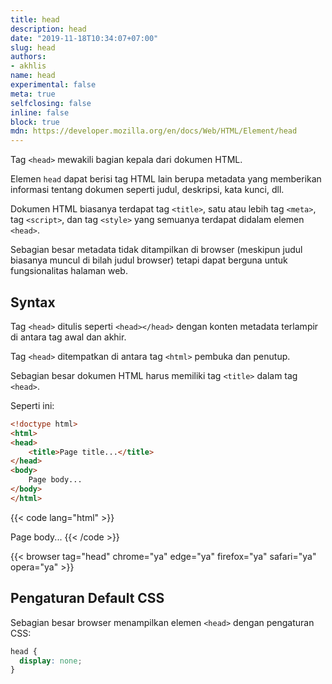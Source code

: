 ```yaml
---
title: head
description: head
date: "2019-11-18T10:34:07+07:00"
slug: head
authors:
- akhlis
name: head
experimental: false
meta: true
selfclosing: false
inline: false
block: true
mdn: https://developer.mozilla.org/en/docs/Web/HTML/Element/head
---
```


Tag `<head>` mewakili bagian kepala dari dokumen HTML.

Elemen `head` dapat berisi tag HTML lain berupa metadata yang memberikan informasi tentang dokumen seperti judul, deskripsi, kata kunci, dll.

Dokumen HTML biasanya terdapat tag `<title>`, satu atau lebih tag `<meta>`, tag `<script>`, dan tag `<style>` yang semuanya terdapat didalam elemen `<head>`.

Sebagian besar metadata tidak ditampilkan di browser (meskipun judul biasanya muncul di bilah judul browser) tetapi dapat berguna untuk fungsionalitas halaman web.

## Syntax

Tag `<head>` ditulis seperti `<head></head>` dengan konten metadata terlampir di antara tag awal dan akhir. 

Tag `<head>` ditempatkan di antara tag `<html>` pembuka dan penutup.

Sebagian besar dokumen HTML harus memiliki tag `<title>` dalam tag `<head>`.

Seperti ini:

```html
<!doctype html>
<html>
<head>
	<title>Page title...</title>
</head>
<body>
	Page body...
</body>
</html>
```

{{< code lang="html" >}}
<!DOCTYPE html>
<html>
<head>
  <!-- Document metadata -->
</head>
<body>
  <!-- Document content -->
  	Page body...
</body>
</html>
{{< /code >}}

{{< browser tag="head" chrome="ya" edge="ya" firefox="ya" safari="ya" opera="ya" >}}

## Pengaturan Default CSS

Sebagian besar browser menampilkan elemen `<head>` dengan pengaturan CSS:

```css
head {
  display: none;
}
```